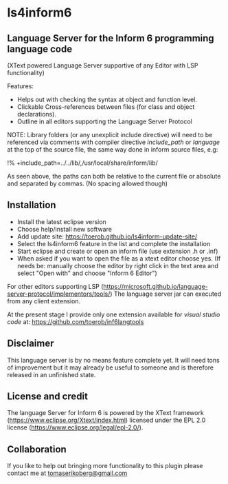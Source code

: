 # ls4inform6
## Language Server for the Inform 6 programming language code 
(XText powered Language Server supportive of any Editor with LSP functionality)

Features: 
  * Helps out with checking the syntax at object and function level. 
  * Clickable Cross-references between files (for class and object declarations).
  * Outline in all editors supporting the Language Server Protocol

NOTE: Library folders (or any unexplicit include directive) will need to be referenced via comments with compiler directive *include_path* or *language* at the top of the source file, the same way done in inform source files, e.g:

!% +include_path=../../lib/,/usr/local/share/inform/lib/

As seen above, the paths can both be relative to the current file or absolute and separated by commas. (No spacing allowed though)


## Installation

* Install the latest eclipse version 
* Choose help/install new software
* Add update site: https://toerob.github.io/ls4inform-update-site/
* Select the ls4inform6 feature in the list and complete the installation
* Start eclipse and create or open an inform file (use extension .h or .inf)
* When asked if you want to open the file as a xtext editor choose yes.
(If needs be: manually choose the editor by right click in the text area and select "Open with" and choose "Inform 6 Editor")

For other editors supporting LSP (https://microsoft.github.io/language-server-protocol/implementors/tools/)
The language server jar can executed from any client extension. 

At the present stage I provide only one extension available for _visual studio code_ at:
https://github.com/toerob/inf6langtools


## Disclaimer

This language server is by no means feature complete yet. It will need tons of improvement but it may already be useful to someone and is therefore released in an unfinished state.

## License and credit
The language Server for Inform 6 is powered by the XText framework (https://www.eclipse.org/Xtext/index.html) licensed under the EPL 2.0 license (https://www.eclipse.org/legal/epl-2.0/). 


## Collaboration

If you like to help out bringing more functionality to this plugin please contact me at tomaserikoberg@gmail.com
